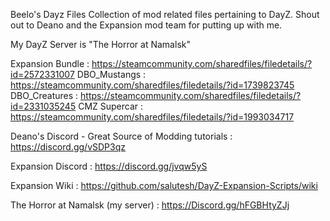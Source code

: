 Beelo's Dayz Files
Collection of mod related files pertaining to DayZ. Shout out to Deano and the Expansion mod team for putting up with me.

My DayZ Server is "The Horror at Namalsk"

Expansion Bundle : https://steamcommunity.com/sharedfiles/filedetails/?id=2572331007
DBO_Mustangs : https://steamcommunity.com/sharedfiles/filedetails/?id=1739823745
DBO_Creatures : https://steamcommunity.com/sharedfiles/filedetails/?id=2331035245
CMZ Supercar : https://steamcommunity.com/sharedfiles/filedetails/?id=1993034717

Deano's Discord - Great Source of Modding tutorials : https://discord.gg/vSDP3qz

Expansion Discord : https://discord.gg/jvqw5yS

Expansion Wiki : https://github.com/salutesh/DayZ-Expansion-Scripts/wiki

The Horror at Namalsk (my server) : https://Discord.gg/hFGBHtyZJj
